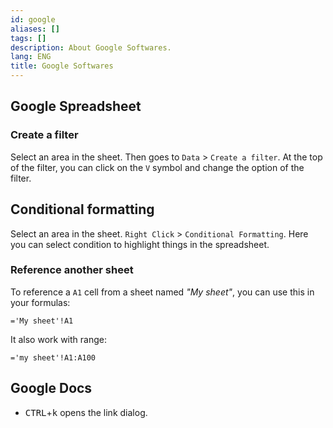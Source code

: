 ```yaml
---
id: google
aliases: []
tags: []
description: About Google Softwares.
lang: ENG
title: Google Softwares
---
```


## Google Spreadsheet

### Create a filter

Select an area in the sheet. Then goes to `Data` > `Create a filter`. At the
top of the filter, you can click on the `V` symbol and change the option of the
filter.

## Conditional formatting

Select an area in the sheet. `Right Click` > `Conditional Formatting`. Here you
can select condition to highlight things in the spreadsheet.

### Reference another sheet

To reference a `A1` cell from a sheet named *"My sheet"*, you can use this in
your formulas:

```excel
='My sheet'!A1
```

It also work with range:

```excel
='my sheet'!A1:A100
```

## Google Docs

- <kbd>CTRL</kbd>+<kbd>k</kbd> opens the link dialog.